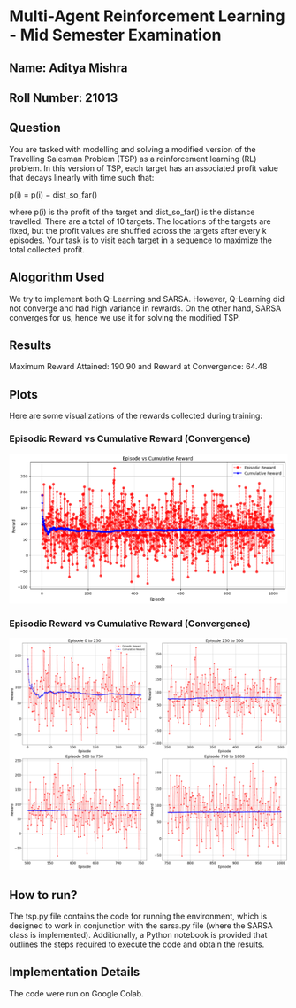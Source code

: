 # Multi-Agent Reinforcement Learning - Mid Semester Examination
## Name: Aditya Mishra
## Roll Number: 21013

## Question
You are tasked with modelling and solving a modified version of the Travelling Salesman Problem (TSP) as a reinforcement learning (RL) problem. In this version of TSP, each target has an associated profit value that decays linearly with time such that:

p(i) = p(i) − dist_so_far()

where p(i) is the profit of the target and dist_so_far() is the distance travelled. There are a total of 10 targets. The locations of the targets are fixed, but the profit values are shuffled across the targets after every k episodes. Your task is to visit each target in a sequence to maximize the total collected profit.

## Alogorithm Used
We try to implement both Q-Learning and SARSA. However, Q-Learning did not converge and had high variance in rewards. On the other hand, SARSA converges for us, hence we use it for solving the modified TSP.

## Results
Maximum Reward Attained: 190.90 and Reward at Convergence: 64.48

## Plots
Here are some visualizations of the rewards collected during training:

### Episodic Reward vs Cumulative Reward (Convergence)
![Episodic vs Cumulative Reward (Episodes 1-1000)](plots/plot-1.png)

### Episodic Reward vs Cumulative Reward (Convergence)
![Episodic vs Cumulative Reward (Episodes of 250)](plots/plot-2.png)

## How to run?
The tsp.py file contains the code for running the environment, which is designed to work in conjunction with the sarsa.py file (where the SARSA class is implemented). Additionally, a Python notebook is provided that outlines the steps required to execute the code and obtain the results.

## Implementation Details
The code were run on Google Colab.

